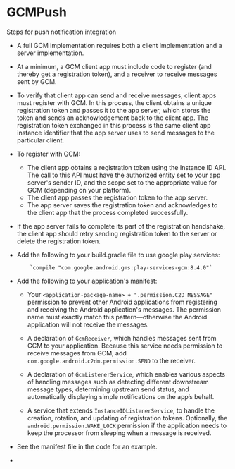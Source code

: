 # GCMPush
Steps for push notification integration


- A full GCM implementation requires both a client implementation and a server implementation.

- At a minimum, a GCM client app must include code to register (and thereby get a registration token), and a receiver to receive messages sent by GCM.

- To verify that client app can send and receive messages, client apps must register with GCM. In this process, the client obtains a unique registration token and passes it to the app server, which stores the token and sends an acknowledgement back to the client app. The registration token exchanged in this process is the same client app instance identifier that the app server uses to send messages to the particular client.

- To register with GCM: 
  - The client app obtains a registration token using the Instance ID API. The call to this API must have the authorized entity set to your app server's sender ID, and the scope set to the appropriate value for GCM (depending on your platform). 
  - The client app passes the registration token to the app server.
  - The app server saves the registration token and acknowledges to the client app that the process completed successfully.
  
- If the app server fails to complete its part of the registration handshake, the client app should retry sending registration token to the server or delete the registration token.

- Add the following to your build.gradle file to use google play services:
  
          `compile "com.google.android.gms:play-services-gcm:8.4.0"`

- Add the following to your application's manifest:

  - Your `<application-package-name> + ".permission.C2D_MESSAGE"` permission to prevent other Android applications from registering and receiving the Android application's messages. The permission name must exactly match this pattern—otherwise the Android application will not receive the messages.

  - A declaration of `GcmReceiver`, which handles messages sent from GCM to your application. Because this service needs permission to receive messages from GCM, add `com.google.android.c2dm.permission.SEND` to the receiver.
  
  - A declaration of `GcmListenerService`, which enables various aspects of handling messages such as detecting different downstream message types, determining upstream send status, and automatically displaying simple notifications on the app’s behalf.

  - A service that extends `InstanceIDListenerService`, to handle the creation, rotation, and updating of registration tokens. Optionally, the `android.permission.WAKE_LOCK` permission if the application needs to keep the processor from sleeping when a message is received.

- See the manifest file in the code for an example.

- 
